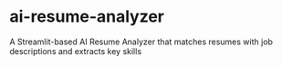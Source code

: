 # ai-resume-analyzer
A Streamlit-based AI Resume Analyzer that matches resumes with job descriptions and extracts key skills
